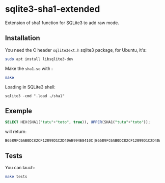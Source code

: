 # sqlite3-sha1-extended
Extension of sha1 function for SQLite3 to add raw mode.

## Installation

You need the C header `sqlite3ext.h` sqlite3 package, for Ubuntu, it's:

```bash
sudo apt install libsqlite3-dev
```

Make the `sha1.so` with :

```bash
make
```

Loading in SQLite3 shell:

```
sqlite3 -cmd ".load ./sha1"
```

## Exemple

```sql
SELECT HEX(SHA1("tutu"+"toto", true)), UPPER(SHA1("tutu"+"toto"));
```

will return:

```
B6589FC6AB0DC82CF12099D1C2D40AB994E8410C|B6589FC6AB0DC82CF12099D1C2D40AB994E8410C
```

## Tests

You can lauch:

```bash
make tests
```
